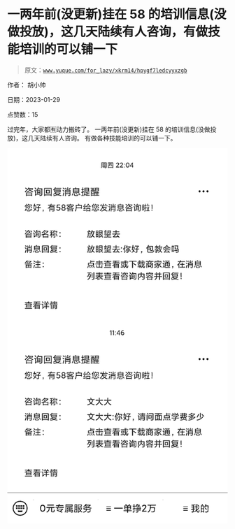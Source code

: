 # 一两年前(没更新)挂在 58 的培训信息(没做投放)，这几天陆续有人咨询，有做技能培训的可以铺一下

> 原文：[`www.yuque.com/for_lazy/xkrm14/hpygf7ledcyyxzgb`](https://www.yuque.com/for_lazy/xkrm14/hpygf7ledcyyxzgb)

作者： 胡小帅 

日期：2023-01-29 

点赞数：15 

过完年，大家都🈶动力搬砖了。 一两年前(没更新)挂在 58 的培训信息(没做投放)，这几天陆续有人咨询。 有做各种技能培训的可以铺一下。 

![](img/8a3b1788604d83f285d91c1c49d4f022.png)  

